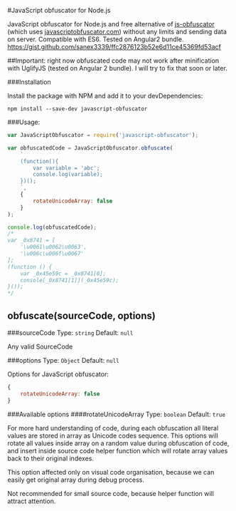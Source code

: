 #JavaScript obfuscator for Node.js

JavaScript obfuscator for Node.js and free alternative of [js-obfuscator](https://github.com/caiguanhao/js-obfuscator) (which uses [javascriptobfuscator.com](https://javascriptobfuscator.com/Javascript-Obfuscator.aspx)) without any limits and sending data on server.
Compatible with ES6.
Tested on Angular2 bundle.
https://gist.github.com/sanex3339/ffc2876123b52e6d11ce45369fd53acf

##Important: right now obfuscated code may not work after minification with UglifyJS (tested on Angular 2 bundle). I will try to fix that soon or later.

###Installation

Install the package with NPM and add it to your devDependencies:

`npm install --save-dev javascript-obfuscator`

###Usage:

```javascript
var JavaScriptObfuscator = require('javascript-obfuscator');

var obfuscatedCode = JavaScriptObfuscator.obfuscate(
    `
    (function(){
        var variable = 'abc';
        console.log(variable);
    })();
    `,
    {
        rotateUnicodeArray: false
    }
);

console.log(obfuscatedCode);
/*
var _0x8741 = [
    '\u0061\u0062\u0063',
    '\u006c\u006f\u0067'
];
(function () {
    var _0x45e59c = _0x8741[0];
    console[_0x8741[1]](_0x45e59c);
}());
*/
```

## obfuscate(sourceCode, options)

###sourceCode
Type: `string` Default: `null`

Any valid SourceCode

###options
Type: `Object` Default: `null`

Options for JavaScript obfuscator:

```javascript
{
    rotateUnicodeArray: false
}
```

###Available options
####rotateUnicodeArray
Type: `boolean` Default: `true`

For more hard understanding of code, during each obfuscation all literal values are stored in array as Unicode codes sequence.
This options will rotate all values inside array on a random value during obfuscation of code, and insert inside source code helper function
which will rotate array values back to their original indexes.

This option affected only on visual code organisation, because we can easily get original array during debug process.

Not recommended for small source code, because helper function will attract attention.